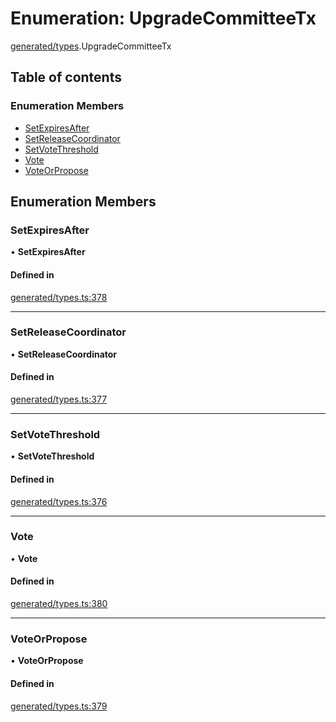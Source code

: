 # Enumeration: UpgradeCommitteeTx

[generated/types](../wiki/generated.types).UpgradeCommitteeTx

## Table of contents

### Enumeration Members

- [SetExpiresAfter](../wiki/generated.types.UpgradeCommitteeTx#setexpiresafter)
- [SetReleaseCoordinator](../wiki/generated.types.UpgradeCommitteeTx#setreleasecoordinator)
- [SetVoteThreshold](../wiki/generated.types.UpgradeCommitteeTx#setvotethreshold)
- [Vote](../wiki/generated.types.UpgradeCommitteeTx#vote)
- [VoteOrPropose](../wiki/generated.types.UpgradeCommitteeTx#voteorpropose)

## Enumeration Members

### SetExpiresAfter

• **SetExpiresAfter**

#### Defined in

[generated/types.ts:378](https://github.com/PolymathNetwork/polymesh-sdk/blob/299ce247/src/generated/types.ts#L378)

___

### SetReleaseCoordinator

• **SetReleaseCoordinator**

#### Defined in

[generated/types.ts:377](https://github.com/PolymathNetwork/polymesh-sdk/blob/299ce247/src/generated/types.ts#L377)

___

### SetVoteThreshold

• **SetVoteThreshold**

#### Defined in

[generated/types.ts:376](https://github.com/PolymathNetwork/polymesh-sdk/blob/299ce247/src/generated/types.ts#L376)

___

### Vote

• **Vote**

#### Defined in

[generated/types.ts:380](https://github.com/PolymathNetwork/polymesh-sdk/blob/299ce247/src/generated/types.ts#L380)

___

### VoteOrPropose

• **VoteOrPropose**

#### Defined in

[generated/types.ts:379](https://github.com/PolymathNetwork/polymesh-sdk/blob/299ce247/src/generated/types.ts#L379)
